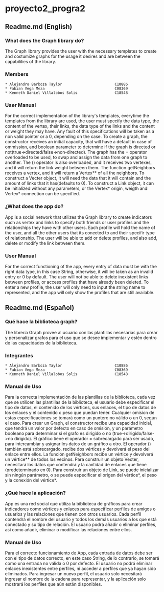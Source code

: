 # proyecto2_progra2
## **Readme.md (English)**
### **What does the Graph library do?**
The Graph library provides the user with the necessary templates to create and costumize graphs for the usage it desires and are between the capabilities of the library.

### **Members** 
    * Alejandro Barboza Taylor                        C10886
    * Fabian Vega Meza                                C08369  
    * Kenneth Daniel Villalobos Solis                 C18548

### **User Manual**
For the correct implementation of the library's templates, everytime the templates from the library are used, the user must specify the data type, the content of the vertex, their links, the data type of the links and the content or weight they may have. Any fault of this specifications will be taken as a non valid pointer or a 0, depending on the case.
To create a graph, the constructor receives an initial capacity, that will have a default in case of ommission, and boolean parameter to determine if the graph is directed or not(true->directed/false->non-directed).
The graph has the = operator overloaded to be used, to swap and assign the data from one graph to another. 
The () operator is also overloaded, and it receives two vertexes, and it will return the link weight between them. 
The function getNeighbors receives a vertex, and it will return a Vertex** of all the neighbors.
To construct a Vecter object, it will need the data that it will contain and the amount of links that it has(defaults to 0). 
To construct a Link object, it can be initialized without any parameters, or the Vertex* origin, weigth and Vertex* connection can be specified. 


### **¿What does the app do?**
App is a social network that utilizes the Graph library to create indicators such as vertex and links to specify both friends or user profiles and the relationships they have with other users. Each profile will hold the name of the user, and all the other users that its conected to and their specifir type of relationship. The user will be able to add or delete profiles, and also add, delete or modify the link between them. 

### **User Manual**
For the correct functioning of the app, every entry of data must be with the right data type, in this case String, otherwise, it will be taken as an invalid entry or 0 by default. The user will not be able to delete inexistent links between profiles, or access profiles that have already been deleted. To enter a new profile, the user will only need to input the string name to represented, and the app will only show the profiles that are still available. 



## **Readme.md (Español)**
### **Qué hace la biblioteca graph?** 
The librería Graph provee al usuario con las plantillas necesarias para crear y personalizar grafos para el uso que se desee implementar y estén dentro de las capacidades de la biblioteca.


### **Integrantes** 
    * Alejandro Barboza Taylor                        C10886
    * Fabian Vega Meza                                C08369  
    * Kenneth Daniel Villalobos Solis                 C18548

### **Manual de Uso**
Para la correcta implementación de las plantillas de la biblioteca, cada vez que se utilicen las plantillas de la biblioteca, el usuario debe especificar el tipo de datos, el contenido de los vértices, sus enlaces, el tipo de datos de los enlaces y el contenido o peso que puedan tener. Cualquier omision de estas especificaciones se tomará como un puntero no válido o un 0, según el caso.
Para crear un Graph, el constructor recibe una capacidad inicial, que tendrá un valor por defecto en caso de omisión, y un parámetro booleano para determinar si el grafo es dirigido o no (true->dirigido/false->no dirigido).
El gráfico tiene el operador = sobrecargado para ser usado, para intercambiar y asignar los datos de un gráfico a otro.
El operador () también está sobrecargado, recibe dos vértices y devolverá el peso del enlace entre ellos.
La función getNeighbors recibe un vértice y devolverá un vértice** de todos los vecinos.
Para construir un objeto Vecter, necesitará los datos que contendrá y la cantidad de enlaces que tiene (predeterminado en 0).
Para construir un objeto de Link, se puede inicializar sin ningún parámetro, o se puede especificar el origen del vértice*, el peso y la conexión del vértice*.

### **¿Qué hace la aplicación?**
App es una red social que utiliza la biblioteca de gráficos para crear indicadores como vértices y enlaces para especificar perfiles de amigos o usuarios y las relaciones que tienen con otros usuarios. Cada perfil contendrá el nombre del usuario y todos los demás usuarios a los que está conectado y su tipo de relación. El usuario podrá añadir o eliminar perfiles, así como añadir, eliminar o modificar las relaciones entre ellos.

### **Manual de Uso**
Para el correcto funcionamiento de App, cada entrada de datos debe ser con el tipo de datos correcto, en este caso String, de lo contrario, se tomará como una entrada no válida o 0 por defecto. El usuario no podrá eliminar enlaces inexistentes entre perfiles, ni acceder a perfiles que ya hayan sido eliminados. Para ingresar un nuevo perfil, el usuario solo necesitará ingresar el nombre de la cadena para representar, y la aplicación solo mostrará los perfiles que aún están disponibles.
